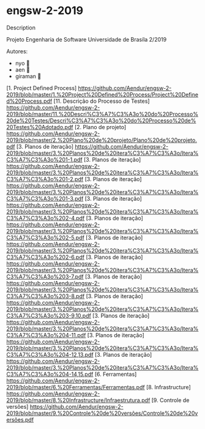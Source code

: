 # engsw-2-2019
Description

Projeto Engenharia de Software
Universidade de Brasíla
2/2019

Autores:
* nyo :leopard:
* aen :fox_face:
* giraman :tiger2:

[1. Project Defined Process]
https://github.com/Aendur/engsw-2-2019/blob/master/1.%20Project%20Defined%20Process/Project%20Defined%20Process.pdf
[11. Descrição do Processo de Testes]
https://github.com/Aendur/engsw-2-2019/blob/master/11.%20Descri%C3%A7%C3%A3o%20do%20Processo%20de%20Testes/Descri%C3%A7%C3%A3o%20do%20Processo%20de%20Testes%20Adotado.pdf
[2. Plano de projeto]
https://github.com/Aendur/engsw-2-2019/blob/master/2.%20Plano%20de%20projeto/Plano%20de%20projeto.pdf
[3. Planos de iteração]
https://github.com/Aendur/engsw-2-2019/blob/master/3.%20Planos%20de%20itera%C3%A7%C3%A3o/Itera%C3%A7%C3%A3o%201-1.pdf
[3. Planos de iteração]
https://github.com/Aendur/engsw-2-2019/blob/master/3.%20Planos%20de%20itera%C3%A7%C3%A3o/Itera%C3%A7%C3%A3o%201-2.pdf
[3. Planos de iteração]
https://github.com/Aendur/engsw-2-2019/blob/master/3.%20Planos%20de%20itera%C3%A7%C3%A3o/Itera%C3%A7%C3%A3o%201-3.pdf
[3. Planos de iteração]
https://github.com/Aendur/engsw-2-2019/blob/master/3.%20Planos%20de%20itera%C3%A7%C3%A3o/Itera%C3%A7%C3%A3o%202-4.pdf
[3. Planos de iteração]
https://github.com/Aendur/engsw-2-2019/blob/master/3.%20Planos%20de%20itera%C3%A7%C3%A3o/Itera%C3%A7%C3%A3o%202-5.pdf
[3. Planos de iteração]
https://github.com/Aendur/engsw-2-2019/blob/master/3.%20Planos%20de%20itera%C3%A7%C3%A3o/Itera%C3%A7%C3%A3o%202-6.pdf
[3. Planos de iteração]
https://github.com/Aendur/engsw-2-2019/blob/master/3.%20Planos%20de%20itera%C3%A7%C3%A3o/Itera%C3%A7%C3%A3o%203-7.pdf
[3. Planos de iteração]
https://github.com/Aendur/engsw-2-2019/blob/master/3.%20Planos%20de%20itera%C3%A7%C3%A3o/Itera%C3%A7%C3%A3o%203-8.pdf
[3. Planos de iteração]
https://github.com/Aendur/engsw-2-2019/blob/master/3.%20Planos%20de%20itera%C3%A7%C3%A3o/Itera%C3%A7%C3%A3o%203-9,10.pdf
[3. Planos de iteração]
https://github.com/Aendur/engsw-2-2019/blob/master/3.%20Planos%20de%20itera%C3%A7%C3%A3o/Itera%C3%A7%C3%A3o%204-11.pdf
[3. Planos de iteração]
https://github.com/Aendur/engsw-2-2019/blob/master/3.%20Planos%20de%20itera%C3%A7%C3%A3o/Itera%C3%A7%C3%A3o%204-12,13.pdf
[3. Planos de iteração]
https://github.com/Aendur/engsw-2-2019/blob/master/3.%20Planos%20de%20itera%C3%A7%C3%A3o/Itera%C3%A7%C3%A3o%204-14,15.pdf
[6. Ferramentas]
https://github.com/Aendur/engsw-2-2019/blob/master/6.%20Ferramentas/Ferramentas.pdf
[8. Infrastructure]
https://github.com/Aendur/engsw-2-2019/blob/master/8.%20Infrastructure/Infraestrutura.pdf
[9. Controle de versões]
https://github.com/Aendur/engsw-2-2019/blob/master/9.%20Controle%20de%20versões/Controle%20de%20versões.pdf

